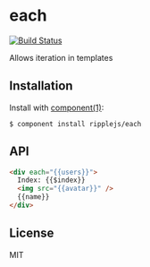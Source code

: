 # each

[![Build Status](https://travis-ci.org/ripplejs/each.png?branch=master)](https://travis-ci.org/ripplejs/each)

  Allows iteration in templates

## Installation

  Install with [component(1)](http://component.io):

    $ component install ripplejs/each

## API


```html
<div each="{{users}}">
  Index: {{$index}}
  <img src="{{avatar}}" />
  {{name}}
</div>
```


## License

  MIT

